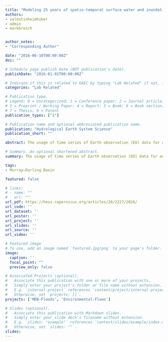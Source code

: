 ```yaml
---
title: "Modeling 25 years of spatio-temporal surface water and inundation dynamics on large river basin scale using time series of Earth observation data"
authors:
- valentinheimhuber
- admin
- markbroich


author_notes:
- "Corresponding Author"

date: "2016-06-10T00:00:00Z"
doi: ""

# Schedule page publish date (NOT publication's date).
publishDate: "2016-01-01T00:00:00Z"

# Indicate if this is related to GAEC by typing "Lab Related" if not, leave blank
categories: "Lab Related"

# Publication type.
# Legend: 0 = Uncategorized; 1 = Conference paper; 2 = Journal article;
# 3 = Preprint / Working Paper; 4 = Report; 5 = Book; 6 = Book section;
# 7 = Thesis; 8 = Patent
publication_types: ["2"]

# Publication name and optional abbreviated publication name.
publication: "Hydrological Earth System Science"
publication_short: ""

abstract: The usage of time series of Earth observation (EO) data for analyzing and modeling surface water extent (SWE) dynamics across broad geographic regions provides important information for sustainable management and restoration of terrestrial surface water resources, which suffered alarming declines and deterioration globally. The main objective of this research was to model SWE dynamics from a unique, statistically validated Landsat-based time series (1986–2011) continuously through cycles of flooding and drying across a large and heterogeneous river basin, the Murray–Darling Basin (MDB) in Australia. We used dynamic linear regression to model remotely sensed SWE as a function of river flow and spatially explicit time series of soil moisture (SM), evapotranspiration (ET), and rainfall (P). To enable a consistent modeling approach across space, we modeled SWE dynamics separately for hydrologically distinct floodplain, floodplain-lake, and non-floodplain areas within eco-hydrological zones and 10km × 10km grid cells. We applied this spatial modeling framework to three sub-regions of the MDB, for which we quantified independently validated lag times between river gauges and each individual grid cell and identified the local combinations of variables that drive SWE dynamics. Based on these automatically quantified flow lag times and variable combinations, SWE dynamics on 233 (64 %) out of 363 floodplain grid cells were modeled with a coefficient of determination (r2) greater than 0.6. The contribution of P, ET, and SM to the predictive performance of models differed among the three sub-regions, with the highest contributions in the least regulated and most arid sub-region. The spatial modeling framework presented here is suitable for modeling SWE dynamics on finer spatial entities compared to most existing studies and applicable to other large and heterogeneous river basins across the world.

# Summary. An optional shortened abstract.
summary: The usage of time series of Earth observation (EO) data for analyzing and modeling surface water extent (SWE) dynamics across broad geographic regions provides important information for sustainable management and restoration of terrestrial surface water resources, which suffered alarming declines and deterioration globally.

tags:
- Murray–Darling Basin

featured: false

# links:
# - name: ""
#   url: ""
url_pdf: https://hess.copernicus.org/articles/20/2227/2016/
url_code: ''
url_dataset: ''
url_poster: ''
url_project: ''
url_slides: ''
url_source: ''
url_video: ''

# Featured image
# To use, add an image named `featured.jpg/png` to your page's folder. 
image:
  caption: ''
  focal_point: ""
  preview_only: false

# Associated Projects (optional).
#   Associate this publication with one or more of your projects.
#   Simply enter your project's folder or file name without extension.
#   E.g. `internal-project` references `content/project/internal-project/index.md`.
#   Otherwise, set `projects: []`.
projects: ['MDB-Floods', 'Environmental-Flows']

# Slides (optional).
#   Associate this publication with Markdown slides.
#   Simply enter your slide deck's filename without extension.
#   E.g. `slides: "example"` references `content/slides/example/index.md`.
#   Otherwise, set `slides: ""`.
slides:
---
```



